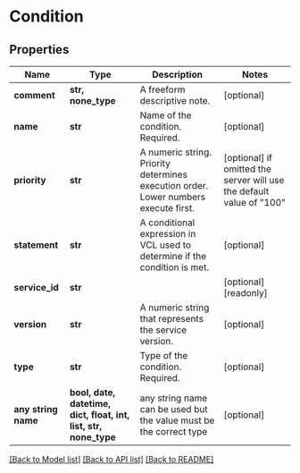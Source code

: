 # Condition


## Properties
Name | Type | Description | Notes
------------ | ------------- | ------------- | -------------
**comment** | **str, none_type** | A freeform descriptive note. | [optional] 
**name** | **str** | Name of the condition. Required. | [optional] 
**priority** | **str** | A numeric string. Priority determines execution order. Lower numbers execute first. | [optional]  if omitted the server will use the default value of "100"
**statement** | **str** | A conditional expression in VCL used to determine if the condition is met. | [optional] 
**service_id** | **str** |  | [optional] [readonly] 
**version** | **str** | A numeric string that represents the service version. | [optional] 
**type** | **str** | Type of the condition. Required. | [optional] 
**any string name** | **bool, date, datetime, dict, float, int, list, str, none_type** | any string name can be used but the value must be the correct type | [optional]

[[Back to Model list]](../README.md#documentation-for-models) [[Back to API list]](../README.md#documentation-for-api-endpoints) [[Back to README]](../README.md)


